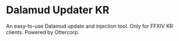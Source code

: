 # Dalamud Updater KR

An easy-to-use Dalamud update and injection tool. Only for FFXIV KR clients. Powered by Ottercorp.
